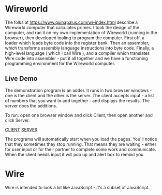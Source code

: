 # Wireworld

The folks at https://www.quinapalus.com/wi-index.html describe a Wireworld computer
that calculates primes. I took the design of the computer, and ran it on my own 
implementation of Wireworld (running in the browser), then developed tooling to 
program the computer. First off, a loader which loads byte code into the register bank.
Then an assembler, which transforms assembly language instructions into byte code.
Finally, a high-level language ( which I call Wire ), and a compiler which translates
Wire code into assembler - put it all together and we have a functioning programming
environment for the Wireworld computer. 

## Live Demo

The demonstration program is an adder. It runs in two browser windows - one is the 
client and the other is the server. The client accepts input - a list of numbers that 
you want to add together - and displays the results. The server does the additions.

To run: open one browser window and click Client, then open another and click Server.

[CLIENT](https://andrewbayly.github.io/Wireworld/index.html "Live Demo")
[SERVER](https://andrewbayly.github.io/Wireworld/index.html "Live Demo")

The programs will automatically start when you load the pages. You'll notice that 
they sometimes they stop running. That means they are waiting - either for user input
or for their partner to complete some work and communicate. When the client needs input
it will pop up and alert box to remind you.

# Wire

Wire is intended to look a lot like JavaScript - it's a subset of JavaScript. 


